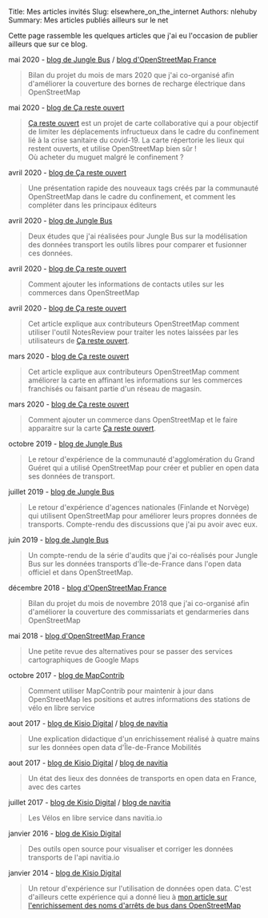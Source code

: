 Title: Mes articles invités
Slug: elsewhere_on_the_internet
Authors: nlehuby
Summary: Mes articles publiés ailleurs sur le net

Cette page rassemble les quelques articles que j'ai eu l'occasion de publier ailleurs que sur ce blog.

mai 2020 - [blog de Jungle Bus](https://junglebus.io/ou-sont-les-bornes-de-recharge-electrique-en-france-la-reponse-dans-openstreetmap/) / [blog d'OpenStreetMap France](https://www.openstreetmap.fr/ou-sont-les-bornes-de-recharge-electrique-en-france-la-reponse-dans-openstreetmap/)
> Bilan du projet du mois de mars 2020 que j'ai co-organisé afin d'améliorer la couverture des bornes de recharge électrique dans OpenStreetMap

mai 2020 - [blog de Ça reste ouvert](https://blog.caresteouvert.fr/ou-acheter-du-muguet-le-1er-mai/)
> [Ça reste ouvert](https://caresteouvert.fr) est un projet de carte collaborative qui a pour objectif de limiter les déplacements infructueux dans le cadre du confinement lié à la crise sanitaire du covid-19. La carte répertorie les lieux qui restent ouverts, et utilise OpenStreetMap bien sûr ! <br>
> Où acheter du muguet malgré le confinement ?

avril 2020 - [blog de Ça reste ouvert](https://blog.caresteouvert.fr/contributeurs-openstreetmap-contribuez-plus-facilement-sur-ce-qui-reste-ouvert/)
> Une présentation rapide des nouveaux tags créés par la communauté OpenStreetMap dans le cadre du confinement, et comment les compléter dans les principaux éditeurs

avril 2020 - [blog de Jungle Bus](https://junglebus.io/tout-savoir-sur-les-outils-pour-comparer-et-melanger-ses-donnees-de-transport/
)
> Deux études que j'ai réalisées pour Jungle Bus sur la modélisation des données transport les outils libres pour comparer et fusionner ces données.

avril 2020 - [blog de Ça reste ouvert](https://blog.caresteouvert.fr/completer-les-infos-dun-lieu/)
> Comment ajouter les informations de contacts utiles sur les commerces dans OpenStreetMap

avril 2020 - [blog de Ça reste ouvert](https://blog.caresteouvert.fr/contributeurs-openstreetmap-comment-traiter-les-notes-caresteouvert/)
> Cet article explique aux contributeurs OpenStreetMap comment utiliser l'outil NotesReview pour traiter les notes laissées par les utilisateurs de [Ça reste ouvert](https://caresteouvert.fr).

mars 2020 - [blog de Ça reste ouvert](https://blog.caresteouvert.fr/contributeurs-openstreetmap-aidez-nous-a-completer-la-carte-de-france-des-commerces-franchises/)
> Cet article explique aux contributeurs OpenStreetMap comment améliorer la carte en affinant les informations sur les commerces franchisés ou faisant partie d'un réseau de magasin.

mars 2020 - [blog de Ça reste ouvert](https://blog.caresteouvert.fr/que-faire-sil-manque-un-commerce-dans-ca-reste-ouvert/)
> Comment ajouter un commerce dans OpenStreetMap et le faire apparaitre sur la carte [Ça reste ouvert](https://caresteouvert.fr).

octobre 2019 - [blog de Jungle Bus](https://junglebus.io/publier-les-donnees-de-son-reseau-de-bus-en-open-data-avec-openstreetmap-et-des-outils-libres-etude-de-cas/)
> Le retour d'expérience de la communauté d'agglomération du Grand Guéret qui a utilisé OpenStreetMap pour créer et publier en open data ses données de transport.

juillet 2019 - [blog de Jungle Bus](https://junglebus.io/utiliser-openstreetmap-pour-ameliorer-ses-propres-donnees-transport-etude-de-cas/)
> Le retour d'expérience d'agences nationales (Finlande et Norvège) qui utilisent OpenStreetMap pour améliorer leurs propres données de transports. Compte-rendu des discussions que j'ai pu avoir avec eux.

juin 2019 - [blog de Jungle Bus](https://junglebus.io/les-donnees-de-transport-en-ile-de-france-dans-openstreetmap-un-potentiel-largement-inexploite/)
> Un compte-rendu de la série d'audits que j'ai co-réalisés pour Jungle Bus sur les données transports d'Île-de-France dans l'open data officiel et dans OpenStreetMap.

décembre 2018 - [blog d'OpenStreetMap France](https://www.openstreetmap.fr/bilan-du-projet-du-mois-de-novembre-2018/)
> Bilan du projet du mois de novembre 2018 que j'ai co-organisé afin d'améliorer la couverture des commissariats et gendarmeries dans OpenStreetMap

mai 2018 - [blog d'OpenStreetMap France](https://www.openstreetmap.fr/exitgmaps/)
> Une petite revue des alternatives pour se passer des services cartographiques de Google Maps

octobre 2017 - [blog de MapContrib](https://blog.mapcontrib.xyz/fr/2017/10/connaissez-vous-navitia-io/)
> Comment utiliser MapContrib pour maintenir à jour dans OpenStreetMap les positions et autres informations des stations de vélo en libre service

aout 2017 - [blog de Kisio Digital](http://www.kisiodigital.com/Blog/Entry/id/131) / [blog de navitia](https://medium.com/@navitia.io/comment-am%C3%A9liorer-les-donn%C3%A9es-de-transport-ouvertes-b52fc1c145ed)
> Une explication didactique d'un enrichissement réalisé à quatre mains sur les données open data d'Île-de-France Mobilités

aout 2017 - [blog de Kisio Digital](http://www.kisiodigital.com/Blog/Entry/id/131) / [blog de navitia](https://medium.com/@navitia.io/lopen-data-en-france-etat-des-lieux-e52aedd80de3)
> Un état des lieux des données de transports en open data en France, avec des cartes

juillet 2017 - [blog de Kisio Digital](http://www.kisiodigital.com/Blog/Entry/id/130) / [blog de navitia](https://medium.com/@navitia.io/les-v%C3%A9los-en-libre-service-dans-lapi-navitia-io-e00af30bac23)
> Les Vélos en libre service dans navitia.io

janvier 2016 - [blog de Kisio Digital](http://www.kisiodigital.com/Blog/Entry/id/114)
> Des outils open source pour visualiser et corriger les données transports de l'api navitia.io

janvier 2014 - [blog de Kisio Digital](http://www.kisiodigital.com/Blog/Entry/id/89)
> Un retour d'expérience sur l'utilisation de données open data. C'est d'ailleurs cette expérience qui a donné lieu à [mon article sur l'enrichissement des noms d'arrêts de bus dans OpenStreetMap ](https://nlehuby.5apps.com/script-dintegration-des-arrets-de-bus-dans-osm-a-partir-de-navitiaio.html)
